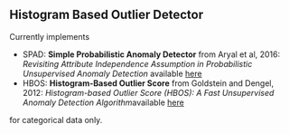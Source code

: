 ## Histogram Based Outlier Detector
Currently implements

* SPAD: **Simple Probabilistic Anomaly Detector** from 
        Aryal et al, 2016: *Revisiting Attribute Independence Assumption in Probabilistic Unsupervised Anomaly Detection* available [here](https://link.springer.com/chapter/10.1007%2F978-3-319-31863-9_6)
* HBOS: **Histogram-Based Outlier Score** from
    Goldstein and Dengel, 2012: *Histogram-based Outlier Score (HBOS): A Fast Unsupervised Anomaly Detection Algorithm*available [here](https://citeseerx.ist.psu.edu/viewdoc/download?doi=10.1.1.401.5686&rep=rep1&type=pdf)

for categorical data only.  